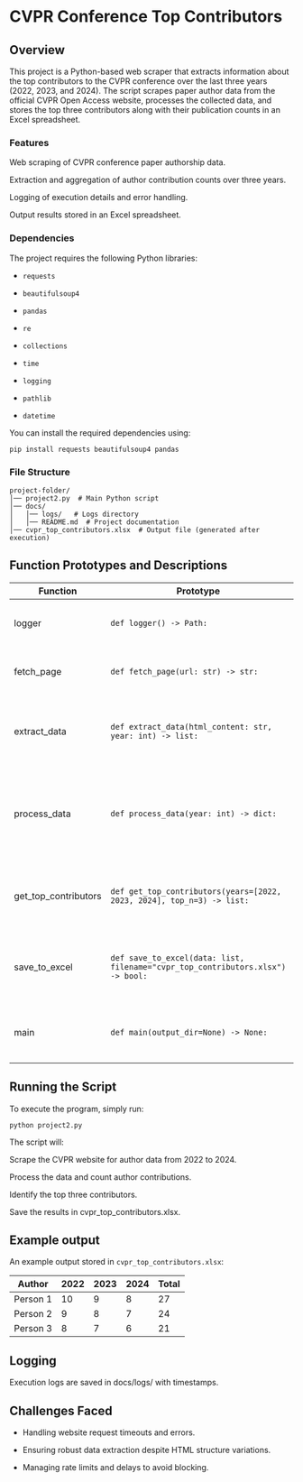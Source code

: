 # CVPR Conference Top Contributors

## Overview

This project is a Python-based web scraper that extracts information about the top contributors to the CVPR conference over the last three years (2022, 2023, and 2024). The script scrapes paper author data from the official CVPR Open Access website, processes the collected data, and stores the top three contributors along with their publication counts in an Excel spreadsheet.

### Features

Web scraping of CVPR conference paper authorship data.

Extraction and aggregation of author contribution counts over three years.

Logging of execution details and error handling.

Output results stored in an Excel spreadsheet.

### Dependencies

The project requires the following Python libraries:

- `requests`

- `beautifulsoup4`

- `pandas`

- `re`

- `collections`

- `time`

- `logging`

- `pathlib`

- `datetime`

You can install the required dependencies using:

```
pip install requests beautifulsoup4 pandas
```

### File Structure

```
project-folder/
│── project2.py  # Main Python script
│── docs/
│   │── logs/   # Logs directory
│   │── README.md  # Project documentation
│── cvpr_top_contributors.xlsx  # Output file (generated after execution)
```

## Function Prototypes and Descriptions

| Function | Prototype | Description |
| -------------------- | ------------------------------------------------------------------------------- | -------------------------------------------------------------------------- |
| logger | `def logger() -> Path:` | Configures logging for the application. |
| fetch_page | `def fetch_page(url: str) -> str:` | Fetches HTML content from a given URL. |
| extract_data | `def extract_data(html_content: str, year: int) -> list:` | Extracts paper titles and authors from the given HTML content. |
| process_data | `def process_data(year: int) -> dict:` | Processes extracted data and counts author contributions for a given year. |
| get_top_contributors | `def get_top_contributors(years=[2022, 2023, 2024], top_n=3) -> list:` | Identifies the top 3 contributors over the specified years. |
| save_to_excel | `def save_to_excel(data: list, filename="cvpr_top_contributors.xlsx") -> bool:` | Saves extracted contributor data to an Excel spreadsheet. |
| main | `def main(output_dir=None) -> None:` | Main execution function to run the script. |

## Running the Script

To execute the program, simply run:

```
python project2.py
```

The script will:

Scrape the CVPR website for author data from 2022 to 2024.

Process the data and count author contributions.

Identify the top three contributors.

Save the results in cvpr_top_contributors.xlsx.

## Example output

An example output stored in `cvpr_top_contributors.xlsx`:

| Author | 2022 | 2023 | 2024 | Total |
| -------- | ---- | ---- | ---- | ----- |
| Person 1 | 10 | 9 | 8 | 27 |
| Person 2 | 9 | 8 | 7 | 24 |
| Person 3 | 8 | 7 | 6 | 21 |

## Logging

Execution logs are saved in docs/logs/ with timestamps.

## Challenges Faced

- Handling website request timeouts and errors.

- Ensuring robust data extraction despite HTML structure variations.

- Managing rate limits and delays to avoid blocking.
